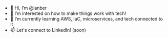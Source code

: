 - 👋 Hi, I’m @ianber
- 👀 I’m interested on how to make things work with tech!
- 🌱 I’m currently learning AWS, IaC, microservices, and tech connected to it 
- 📫 Let's connect to LinkedIn! (soon)

<!---
ianber/ianber is a ✨ special ✨ repository because its `README.md` (this file) appears on your GitHub profile.
You can click the Preview link to take a look at your changes.
--->
